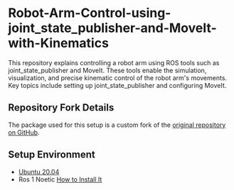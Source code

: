 # Robot-Arm-Control-using-joint_state_publisher-and-MoveIt-with-Kinematics
This repository explains controlling a robot arm using ROS tools such as joint_state_publisher and MoveIt. These tools enable the simulation, visualization, and precise kinematic control of the robot arm's movements. Key topics include setting up joint_state_publisher and configuring MoveIt.

## Repository Fork Details

The package used for this setup is a custom fork of the [original repository on GitHub](https://github.com/smart-methods/arduino_robot_arm).

## Setup Environment

- [Ubuntu 20.04](https://releases.ubuntu.com/20.04/)
- Ros 1 Noetic [How to Install It](https://github.com/justRuba/Installing-and-Running-Your-First-ROS-1-and-ROS-2-Nodes/tree/main)

## 
